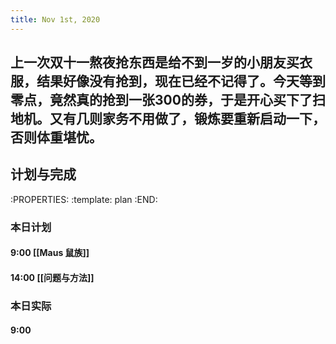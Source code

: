 ```yaml
---
title: Nov 1st, 2020
---
```


## 上一次双十一熬夜抢东西是给不到一岁的小朋友买衣服，结果好像没有抢到，现在已经不记得了。今天等到零点，竟然真的抢到一张300的券，于是开心买下了扫地机。又有几则家务不用做了，锻炼要重新启动一下，否则体重堪忧。
## 计划与完成
:PROPERTIES:
:template: plan
:END:
### 本日计划
#### 9:00 [[Maus 鼠族]]
#### 14:00 [[问题与方法]]
### 本日实际
#### 9:00
##
